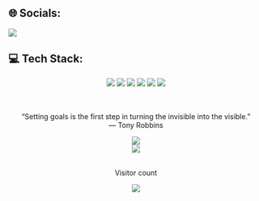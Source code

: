 ## 🌐 Socials:
<a href='https://linkedin.com/in/anang-khoirul-fadli-72254422b/'>
	<img src='https://img.shields.io/badge/LinkedIn-%230077B5.svg?logo=linkedin&logoColor=white' />
</a>

## 💻 Tech Stack:

<div align='center'>
	<img src='https://img.shields.io/badge/javascript-%23323330.svg?style=for-the-badge&logo=javascript&logoColor=%23F7DF1E' />
	<img src='https://img.shields.io/badge/typescript-%23007ACC.svg?style=for-the-badge&logo=typescript&logoColor=white' />
	<img src='https://img.shields.io/badge/react-%2320232a.svg?style=for-the-badge&logo=react&logoColor=%2361DAFB' />
	<img src='https://img.shields.io/badge/Next-black?style=for-the-badge&logo=next.js&logoColor=white' />
	<img src='https://img.shields.io/badge/-GraphQL-E10098?style=for-the-badge&logo=graphql&logoColor=white' />
	<img src='https://img.shields.io/badge/-ApolloGraphQL-311C87?style=for-the-badge&logo=apollo-graphql' />
</div>
<br />
<br />

<div align='center'>
<p>“Setting goals is the first step in turning the invisible into the visible.” <br /> — Tony Robbins</p>
<a href="https://github.com/syukronarie">
  <img src="https://github-readme-stats.vercel.app/api?username=anangkf&theme=gotham&hide_border=false&include_all_commits=false&count_private=false" />
</a>
</div >

<div align='center'>
<img src='https://github-readme-streak-stats.herokuapp.com/?user=anangkf&theme=gotham&hide_border=false' />
<!-- <img src='https://github-readme-stats.vercel.app/api/top-langs/?username=anangkf&theme=gotham&hide_border=false&include_all_commits=false&count_private=false&layout=compact' /> -->
</div>

<div align='center'>
<br />
<p>Visitor count</p>
<a href="https://github.com/syukronarie">
  <img src="https://profile-counter.glitch.me/anangkf/count.svg" />
</a>
</div>